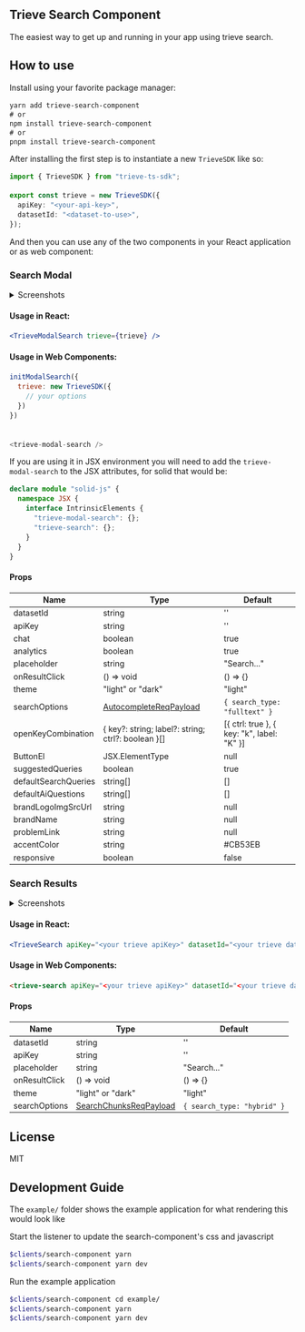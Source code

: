 ## Trieve Search Component

The easiest way to get up and running in your app using trieve search.

## How to use

Install using your favorite package manager:

```
yarn add trieve-search-component
# or
npm install trieve-search-component
# or
pnpm install trieve-search-component
```

After installing the first step is to instantiate a new `TrieveSDK` like so:

```ts
import { TrieveSDK } from "trieve-ts-sdk";

export const trieve = new TrieveSDK({
  apiKey: "<your-api-key>",
  datasetId: "<dataset-to-use>",
});
```

And then you can use any of the two components in your React application or as web component:

### Search Modal

<details>
<summary>Screenshots</summary>

![light closed](./github/modal-light-1.png)
![dark closed](./github/modal-dark-1.png)
![light open](./github/modal-light-2.png)

</details>

#### Usage in React:

```jsx
<TrieveModalSearch trieve={trieve} />
```

#### Usage in Web Components:

```js
initModalSearch({
  trieve: new TrieveSDK({
    // your options
  })
})


<trieve-modal-search />

```

If you are using it in JSX environment you will need to add the `trieve-modal-search` to the JSX attributes, for solid that would be:

```typescript
declare module "solid-js" {
  namespace JSX {
    interface IntrinsicElements {
      "trieve-modal-search": {};
      "trieve-search": {};
    }
  }
}
```

#### Props

| Name                 | Type                                                                                           | Default                                    |
| -------------------- | ---------------------------------------------------------------------------------------------- | ------------------------------------------ |
| datasetId            | string                                                                                         | ''                                         |
| apiKey               | string                                                                                         | ''                                         |
| chat                 | boolean                                                                                        | true                                       |
| analytics            | boolean                                                                                        | true                                       |
| placeholder          | string                                                                                         | "Search..."                                |
| onResultClick        | () => void                                                                                     | () => {}                                   |
| theme                | "light" or "dark"                                                                              | "light"                                    |
| searchOptions        | [AutocompleteReqPayload](https://ts-sdk.trieve.ai/types/types_gen.AutocompleteReqPayload.html) | `{ search_type: "fulltext" }`              |
| openKeyCombination   | { key?: string; label?: string; ctrl?: boolean }[]                                             | [{ ctrl: true }, { key: "k", label: "K" }] |
| ButtonEl             | JSX.ElementType                                                                                | null                                       |
| suggestedQueries     | boolean                                                                                        | true                                       |
| defaultSearchQueries | string[]                                                                                       | []                                         |
| defaultAiQuestions   | string[]                                                                                       | []                                         |
| brandLogoImgSrcUrl   | string                                                                                         | null                                       |
| brandName            | string                                                                                         | null                                       |
| problemLink          | string                                                                                         | null                                       |
| accentColor          | string                                                                                         | #CB53EB                                    |
| responsive           | boolean                                                                                        | false                                      |

### Search Results

<details>
<summary>Screenshots</summary>

![light](./github/search-light.png)
![dark](./github/search-dark.png)

</details>

#### Usage in React:

```jsx
<TrieveSearch apiKey="<your trieve apiKey>" datasetId="<your trieve datasetId" />
```

#### Usage in Web Components:

```html
<trieve-search apiKey="<your trieve apiKey>" datasetId="<your trieve datasetId" />
```

#### Props

| Name          | Type                                                                                           | Default                     |
| ------------- | ---------------------------------------------------------------------------------------------- | --------------------------- |
| datasetId     | string                                                                                         | ''                          |
| apiKey        | string                                                                                         | ''                          |
| placeholder   | string                                                                                         | "Search..."                 |
| onResultClick | () => void                                                                                     | () => {}                    |
| theme         | "light" or "dark"                                                                              | "light"                     |
| searchOptions | [SearchChunksReqPayload](https://ts-sdk.trieve.ai/types/types_gen.SearchChunksReqPayload.html) | `{ search_type: "hybrid" }` |

## License

MIT

## Development Guide

The `example/` folder shows the example application for what rendering this would look like

Start the listener to update the search-component's css and javascript

```sh
$clients/search-component yarn
$clients/search-component yarn dev
```

Run the example application

```sh
$clients/search-component cd example/
$clients/search-component yarn
$clients/search-component yarn dev
```
